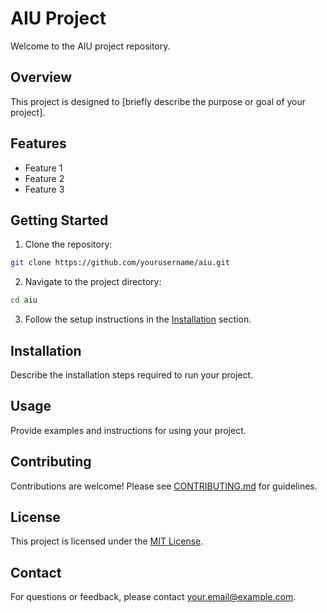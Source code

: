 # AIU Project

Welcome to the AIU project repository.

## Overview

This project is designed to [briefly describe the purpose or goal of your project].

## Features

- Feature 1
- Feature 2
- Feature 3

## Getting Started

1. Clone the repository:
  ```bash
  git clone https://github.com/yourusername/aiu.git
  ```
2. Navigate to the project directory:
  ```bash
  cd aiu
  ```
3. Follow the setup instructions in the [Installation](#installation) section.

## Installation

Describe the installation steps required to run your project.

## Usage

Provide examples and instructions for using your project.

## Contributing

Contributions are welcome! Please see [CONTRIBUTING.md](CONTRIBUTING.md) for guidelines.


## License

This project is licensed under the [MIT License](LICENSE).

## Contact

For questions or feedback, please contact [your.email@example.com](mailto:your.email@example.com).